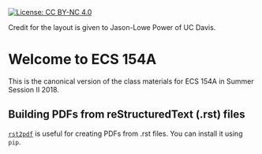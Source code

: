 [![License: CC BY-NC 4.0](https://img.shields.io/badge/License-CC%20BY%20NC%204.0-lightgrey.svg)](https://creativecommons.org/licenses/by-nc/4.0/)

Credit for the layout is given to Jason-Lowe Power of UC Davis.

# Welcome to ECS 154A

This is the canonical version of the class materials for ECS 154A in Summer Session II 2018.

## Building PDFs from reStructuredText (.rst) files

[`rst2pdf`](https://github.com/rst2pdf/rst2pdf) is useful for creating PDFs from .rst files.
You can install it using `pip`.
